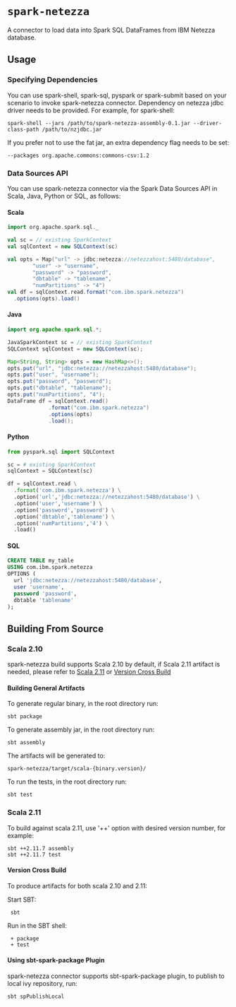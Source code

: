 # `spark-netezza`

A connector to load data into Spark SQL DataFrames from IBM Netezza database.

## Usage

### Specifying Dependencies

You can use spark-shell, spark-sql, pyspark or spark-submit based on your scenario to invoke spark-netezza connector. Dependency on netezza jdbc driver needs to be provided. For example, for spark-shell:

    spark-shell --jars /path/to/spark-netezza-assembly-0.1.jar --driver-class-path /path/to/nzjdbc.jar

If you prefer not to use the fat jar, an extra dependency flag needs to be set:

    --packages org.apache.commons:commons-csv:1.2

### Data Sources API

You can use spark-netezza connector via the Spark Data Sources API in Scala, Java, Python or SQL, as follows:

#### Scala

```scala
import org.apache.spark.sql._

val sc = // existing SparkContext
val sqlContext = new SQLContext(sc)

val opts = Map("url" -> jdbc:netezza://netezzahost:5480/database",
        "user" -> "username",
        "password" -> "password",
        "dbtable" -> "tablename",
        "numPartitions" -> "4")
val df = sqlContext.read.format("com.ibm.spark.netezza")
  .options(opts).load()
```

#### Java

```java
import org.apache.spark.sql.*;

JavaSparkContext sc = // existing SparkContext
SQLContext sqlContext = new SQLContext(sc);

Map<String, String> opts = new HashMap<>();
opts.put("url", "jdbc:netezza://netezzahost:5480/database");
opts.put("user", "username");
opts.put("password", "password");
opts.put("dbtable", "tablename");
opts.put("numPartitions", "4");
DataFrame df = sqlContext.read()
             .format("com.ibm.spark.netezza")
             .options(opts)
             .load();
```

#### Python

```python
from pyspark.sql import SQLContext

sc = # existing SparkContext
sqlContext = SQLContext(sc)

df = sqlContext.read \
  .format('com.ibm.spark.netezza') \
  .option('url','jdbc:netezza://netezzahost:5480/database') \
  .option('user','username') \
  .option('password','password') \
  .option('dbtable','tablename') \
  .option('numPartitions','4') \
  .load()
```

#### SQL

```sql
CREATE TABLE my_table
USING com.ibm.spark.netezza
OPTIONS (
  url 'jdbc:netezza://netezzahost:5480/database',
  user 'username',
  password 'password',
  dbtable 'tablename'
);
```

## Building From Source

### Scala 2.10
spark-netezza build supports Scala 2.10 by default, if Scala 2.11 artifact is needed, please refer to [Scala 2.11](#scala-211) or [Version Cross Build](#version-cross-build)

#### Building General Artifacts
To generate regular binary, in the root directory run:

    sbt package

To generate assembly jar, in the root directory run:

    sbt assembly

The artifacts will be generated to:

    spark-netezza/target/scala-{binary.version}/

To run the tests, in the root directory run:

    sbt test

### Scala 2.11
To build against scala 2.11, use '++' option with desired version number, for example:

    sbt ++2.11.7 assembly
    sbt ++2.11.7 test

#### Version Cross Build
To produce artifacts for both scala 2.10 and 2.11:

Start SBT:

     sbt

Run in the SBT shell:

     + package
     + test

#### Using sbt-spark-package Plugin
spark-netezza connector supports sbt-spark-package plugin, to publish to local ivy repository, run:

    sbt spPublishLocal
